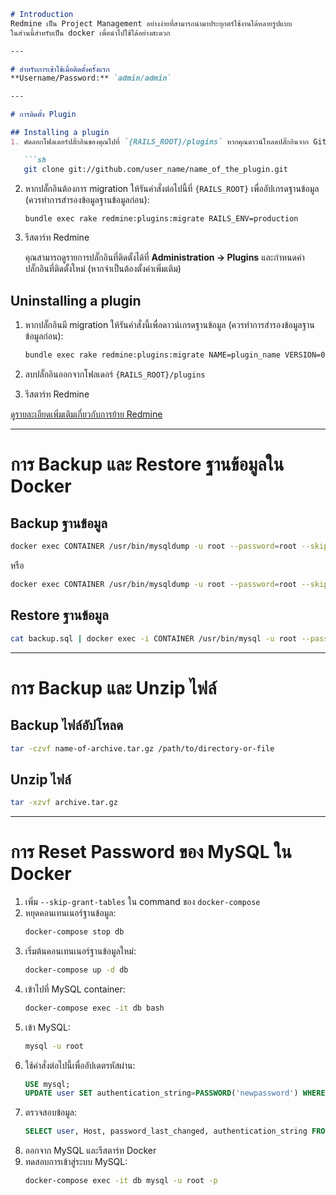 ```md
# Introduction
Redmine เป็น Project Management อย่างง่ายที่สามารถนำมาประยุกตร์ใช้งานได้หลายรูปแบบ
ในส่วนนี้สำหรับเป็น docker เพื่อนำไปใช้ได้อย่างสะดวก

---

# สำหรับการเข้าใช้เมื่อติดตั้งครั้งแรก
**Username/Password:** `admin/admin`

---

# การติดตั้ง Plugin

## Installing a plugin
1. คัดลอกโฟลเดอร์ปลั๊กอินของคุณไปที่ `{RAILS_ROOT}/plugins` หากคุณดาวน์โหลดปลั๊กอินจาก GitHub โดยตรง ให้เข้าไปที่โฟลเดอร์ปลั๊กอินของคุณและใช้คำสั่งนี้:

   ```sh
   git clone git://github.com/user_name/name_of_the_plugin.git
   ```

2. หากปลั๊กอินต้องการ migration ให้รันคำสั่งต่อไปนี้ที่ `{RAILS_ROOT}` เพื่ออัปเกรดฐานข้อมูล (ควรทำการสำรองข้อมูลฐานข้อมูลก่อน):

   ```sh
   bundle exec rake redmine:plugins:migrate RAILS_ENV=production
   ```

3. รีสตาร์ท Redmine

   คุณสามารถดูรายการปลั๊กอินที่ติดตั้งได้ที่ **Administration -> Plugins** และกำหนดค่าปลั๊กอินที่ติดตั้งใหม่ (หากจำเป็นต้องตั้งค่าเพิ่มเติม)

## Uninstalling a plugin
1. หากปลั๊กอินมี migration ให้รันคำสั่งนี้เพื่อดาวน์เกรดฐานข้อมูล (ควรทำการสำรองข้อมูลฐานข้อมูลก่อน):

   ```sh
   bundle exec rake redmine:plugins:migrate NAME=plugin_name VERSION=0 RAILS_ENV=production
   ```

2. ลบปลั๊กอินออกจากโฟลเดอร์ `{RAILS_ROOT}/plugins`
3. รีสตาร์ท Redmine

[ดูรายละเอียดเพิ่มเติมเกี่ยวกับการย้าย Redmine](https://www.redmine.org/projects/redmine/wiki/HowTo_Migrate_Redmine_to_a_new_server_to_a_new_Redmine_version)

---

# การ Backup และ Restore ฐานข้อมูลใน Docker

## Backup ฐานข้อมูล
```sh
docker exec CONTAINER /usr/bin/mysqldump -u root --password=root --skip-extended-insert DATABASE > backup.sql
```

หรือ

```sh
docker exec CONTAINER /usr/bin/mysqldump -u root --password=root --skip-extended-insert DATABASE | gzip > my_app_backup.sql.gz
```

## Restore ฐานข้อมูล
```sh
cat backup.sql | docker exec -i CONTAINER /usr/bin/mysql -u root --password=root DATABASE
```

---

# การ Backup และ Unzip ไฟล์

## Backup ไฟล์อัปโหลด
```sh
tar -czvf name-of-archive.tar.gz /path/to/directory-or-file
```

## Unzip ไฟล์
```sh
tar -xzvf archive.tar.gz
```

---

# การ Reset Password ของ MySQL ใน Docker

1. เพิ่ม `--skip-grant-tables` ใน command ของ `docker-compose`
2. หยุดคอนเทนเนอร์ฐานข้อมูล:
   ```sh
   docker-compose stop db
   ```
3. เริ่มต้นคอนเทนเนอร์ฐานข้อมูลใหม่:
   ```sh
   docker-compose up -d db
   ```
4. เข้าไปที่ MySQL container:
   ```sh
   docker-compose exec -it db bash
   ```
5. เข้า MySQL:
   ```sh
   mysql -u root
   ```
6. ใช้คำสั่งต่อไปนี้เพื่ออัปเดตรหัสผ่าน:
   ```sql
   USE mysql;
   UPDATE user SET authentication_string=PASSWORD('newpassword') WHERE User='root';
   ```
7. ตรวจสอบข้อมูล:
   ```sql
   SELECT user, Host, password_last_changed, authentication_string FROM user WHERE user='root';
   ```
8. ออกจาก MySQL และรีสตาร์ท Docker
9. ทดสอบการเข้าสู่ระบบ MySQL:
   ```sh
   docker-compose exec -it db mysql -u root -p
   ```
```

